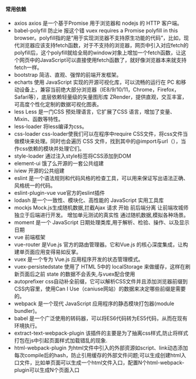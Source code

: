 #### 常用依赖
* axios    axios 是一个基于Promise 用于浏览器和 nodejs 的 HTTP 客户端。
* babel-polyfill      防止ie 报这个错 vuex requires a Promise polyfill in this browser。polyfill指的是“用于实现浏览器不支持原生功能的代码”，比如，现代浏览器应该支持fetch函数，对于不支持的浏览器，网页中引入对应fetch的polyfill后，这个polyfill就给全局的window对象上增加一个fetch函数，让这个网页中的JavaScript可以直接使用fetch函数了，就好像浏览器本来就支持fetch一样。
* bootstrap  简洁、直观、强悍的前端开发框架。
* echarts  使用 JavaScript 实现的开源可视化库，可以流畅的运行在 PC 和移动设备上，兼容当前绝大部分浏览器（IE8/9/10/11，Chrome，Firefox，Safari等），底层依赖轻量级的矢量图形库 ZRender，提供直观，交互丰富，可高度个性化定制的数据可视化图表。
* less  Less 是一门CSS 预处理语言，它扩展了CSS 语言，增加了变量、Mixin、函数等特性。
* less-loader		将less编译为css。
* css-loader		css-loader使我们可以在程序中require CSS文件，将css文件当做模块来处理。同时也会遍历 CSS 文件，找到其中的@import与url（），当作css依赖的模块并处理它们。
* style-loader	通过注入style标签将CSS添加到DOM
* element-ui     饿了么开源的一套公共组建
* iview    开源的公共组建
* eslint  是一个语法规则和代码风格的检查工具，可以用来保证写出语法正确、风格统一的代码。
* eslint-plugin-vue  vue官方的eslint插件
* lodash  是一个一致性、模块化、高性能的 JavaScript 实用工具库
* mockjs  Mock.js生成随机数据,拦截Ajax 请求 开始 前后端分离 让前端攻城师独立于后端进行开发。 增加单元测试的真实性 通过随机数据,模拟各种场景。
* moment  是一个 JavaScript 日期处理类库,用于解析、检验、操作、以及显示日期
* vue  前端框架
* vue-router  是Vue.js 官方的路由管理器。它和Vue.js 的核心深度集成，让构建单页面应用变得易如反掌。
* vuex  是一个专为 Vue.js 应用程序开发的状态管理模式。
* vuex-persistedstate		使用了 HTML 5中的 localStorage 来做缓存，这样在刷新页面后之前 state 的数据不会丢失,与vuex配合使用
* autoprefixer		css自动补全前缀，它可以解析CSS文件并且添加浏览器前缀到CSS内容里，使用Can I Use（caniuse网站）的数据来决定哪些前缀是需要的。
* webpack  是一个现代 JavaScript 应用程序的静态模块打包器(module bundler)。
* babel 是一个广泛使用的转码器，可以将ES6代码转为ES5代码，从而在现有环境执行。
* extract-text-webpack-plugin 该插件的主要是为了抽离css样式,防止将样式打包在js中引起页面样式加载错乱的现象.
* html-webpack-plugin  为html文件中引入的外部资源如script、link动态添加每次compile后的hash，防止引用缓存的外部文件问题;可以生成创建html入口文件，比如单页面可以生成一个html文件入口，配置N个html-webpack-plugin可以生成N个页面入口




 
 
